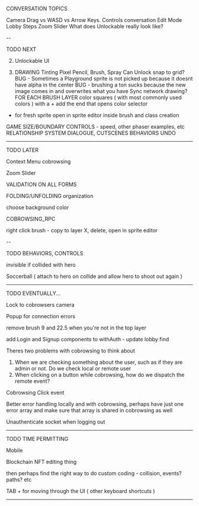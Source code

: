 CONVERSATION TOPICS

Camera Drag vs WASD vs Arrow Keys. Controls conversation
Edit Mode
Lobby Steps
Zoom Slider
What does Unlockable really look like?

--

TODO NEXT

2) Unlockable UI

4) DRAWING
  Tinting
  Pixel Pencil, Brush, Spray Can
  Unlock snap to grid?
  BUG - Sometimes a Playground sprite is not picked up because it doesnt have alpha in the center
  BUG - brushing a ton sucks because the new image comes in and overwrites what you have
  Sync network drawing?
FOR EACH BRUSH LAYER
color squares ( with most commonly used colors ) with a + add the end that opens color selector
+ for fresh sprite open in sprite editor inside brush and class creation

GAME SIZE/BOUNDARY
CONTROLS - speed, other phaser examples, etc
RELATIONSHIP SYSTEM
DIALOGUE, CUTSCENES
BEHAVIORS
UNDO

--------

TODO LATER

Context Menu cobrowsing

Zoom Slider

VALIDATION ON ALL FORMS

FOLDING/UNFOLDING organization

choose background color

COBROWSING_RPC

right click brush - copy to layer X, delete, open in sprite editor

--

TODO BEHAVIORS, CONTROLS

invisible if collided with hero

Soccerball ( attach to hero on collide and allow hero to shoot out again )

---

TODO EVENTUALLY...

Lock to cobrowsers camera

Popup for connection errors

remove brush 9 and 22.5 when you're not in the top layer

add Login and Signup components to withAuth - update lobby find

Theres two problems with cobrowsing to think about
1) When we are checking something about the user, such as if they are admin or not. Do we check local or remote user
2) When clicking on a button while cobrowsing, how do we dispatch the remote event?

Cobrowsing Click event

Better error handling locally and with cobrowsing, perhaps have just one error array and make sure that array is shared in cobrowsing as well

Unauthenticate socket when logging out

--------

TODO TIME PERMITTING

Mobile

Blockchain NFT editing thing

then perhaps find the right way to do custom coding - collision, events? paths? etc

TAB + for moving through the UI ( other keyboard shortcuts )

--------
